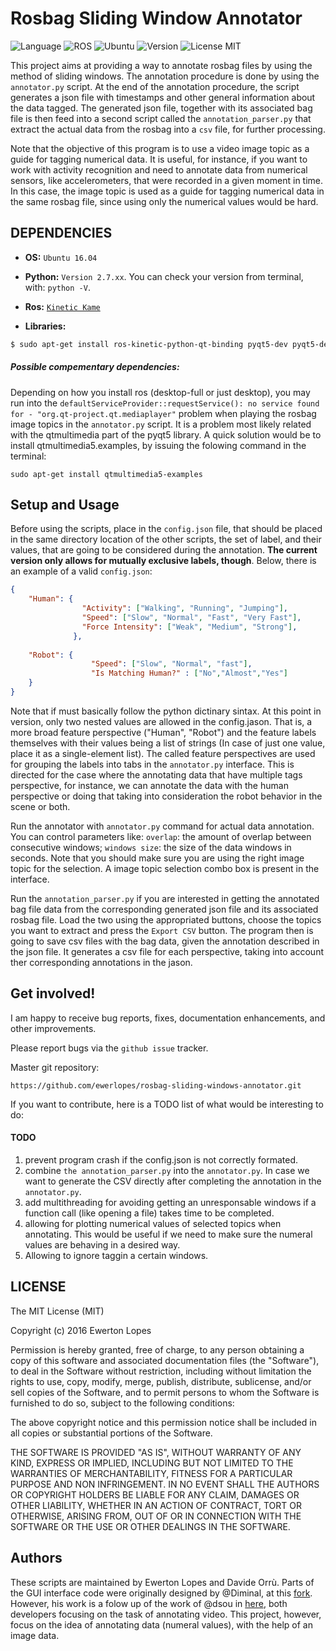 # Rosbag Sliding Window Annotator
![Language](https://img.shields.io/badge/Python-2.7-blue.svg) ![ROS](https://img.shields.io/badge/ROS-Kinetic%20Kame-brightgreen.svg) ![Ubuntu](https://img.shields.io/badge/Ubuntu-16.04LTS-orange.svg) 
![Version](https://img.shields.io/badge/version-1.0-brightgreen.svg) ![License MIT](https://img.shields.io/cocoapods/l/AFNetworking.svg)

This project aims at providing a way to annotate rosbag files by using the method of sliding windows. The annotation procedure is done by using the `annotator.py` script. At the end of the annotation procedure, the script generates a json file with timestamps and other general information about the data tagged. The generated json file, together with its associated bag file is then feed into a second script called the `annotation_parser.py` that extract the actual data from the rosbag into a `csv` file, for further processing.

Note that the objective of this program is to use a video image topic as a guide for tagging numerical data. It is useful, for instance, if you want to work with activity recognition and need to annotate data from numerical sensors, like accelerometers, that were recorded in a given moment in time. In this case, the image topic is used as a guide for tagging numerical data in the same rosbag file, since using only the numerical values would be hard.

## DEPENDENCIES
* **OS:** `Ubuntu 16.04`
* **Python:** `Version 2.7.xx`. You can check your version from terminal, with: `python -V`.


* **Ros:** [`Kinetic Kame`](http://wiki.ros.org/kinetic/Installation/Ubuntu)
* **Libraries:**

```bash
$ sudo apt-get install ros-kinetic-python-qt-binding pyqt5-dev pyqt5-dev-tools python-pyqt5.qtmultimedia python-pyqt5
```
##### Possible compementary dependencies:
Depending on how you install ros (desktop-full or just desktop), you may run into the `defaultServiceProvider::requestService(): no service found for - "org.qt-project.qt.mediaplayer"` problem when playing the rosbag image topics in the `annotator.py` script. It is a problem most likely related with the qtmultimedia part of the pyqt5 library. A quick solution would be to install qtmultimedia5.examples, by issuing the folowing command in the terminal:

```sudo apt-get install qtmultimedia5-examples```

## Setup and Usage

Before using the scripts, place in the `config.json` file, that should be placed in the same directory location of the other scripts, the set of label, and their values, that are going to be considered during the annotation. **The current version only allows for mutually exclusive labels, though**. Below, there is an example of a valid `config.json`:

```json
{
    "Human": {
                "Activity": ["Walking", "Running", "Jumping"],
                "Speed": ["Slow", "Normal", "Fast", "Very Fast"],
                "Force Intensity": ["Weak", "Medium", "Strong"],
              },
               
    "Robot": {
    			  "Speed": ["Slow", "Normal", "fast"],
    			  "Is Matching Human?" : ["No","Almost","Yes"]
    }
}
```

Note that if must basically follow the python dictinary sintax. At this point in version, only two nested values are allowed in the config.jason. That is, a more broad feature perspective ("Human", "Robot") and the feature labels themselves with their values being a list of strings (In case of just one value, place it as a single-element list). The called feature perspectives are used for grouping the labels into tabs in the `annotator.py` interface. This is directed for the case where the annotating data that have multiple tags perspective, for instance, we can annotate the data with the human perspective or doing that taking into consideration the robot behavior in the scene or both.

Run the annotator with `annotator.py` command for actual data annotation. You can control parameters like: `overlap`: the amount of overlap between consecutive windows; `windows size`: the size of the data windows in seconds. Note that you should make sure you are using the right image topic for the selection. A image topic selection combo box is present in the interface.

Run the `annotation_parser.py` if you are interested in getting the annotated bag file data from the corresponding generated json file and its associated rosbag file. Load the two using the appropriated buttons, choose the topics you want to extract and press the `Export CSV` button. The program then is going to save csv files with the bag data, given the annotation described in the json file. It generates a csv file for each perspective, taking into account ther corresponding annotations in the jason.

Get involved!
-------------

I am happy to receive bug reports, fixes, documentation enhancements, and other improvements.

Please report bugs via the `github issue` tracker.

Master git repository:

`https://github.com/ewerlopes/rosbag-sliding-windows-annotator.git`

If you want to contribute, here is a TODO list of what would be interesting to do:

#### TODO 
1. prevent program crash if the config.json is not correctly formated.
2. combine `the annotation_parser.py` into the `annotator.py`. In case we want to generate the CSV directly after completing the annotation in the `annotator.py`.
3. add multithreading for avoiding getting an unresponsable windows if a function call (like opening a file) takes time to be completed.
4. allowing for plotting numerical values of selected topics when annotating. This would be useful if we need to make sure the numeral values are behaving in a desired way.
5. Allowing to ignore taggin a certain windows.

LICENSE
-------
The MIT License (MIT)

Copyright (c) 2016 Ewerton Lopes

Permission is hereby granted, free of charge, to any person obtaining a copy of this software and associated documentation files (the "Software"), to deal in the Software without restriction, including without limitation the rights to use, copy, modify, merge, publish, distribute, sublicense, and/or sell copies of the Software, and to permit persons to whom the Software is furnished to do so, subject to the following conditions:

The above copyright notice and this permission notice shall be included in all copies or substantial portions of the Software.

THE SOFTWARE IS PROVIDED "AS IS", WITHOUT WARRANTY OF ANY KIND, EXPRESS OR IMPLIED, INCLUDING BUT NOT LIMITED TO THE WARRANTIES OF MERCHANTABILITY, FITNESS FOR A PARTICULAR PURPOSE AND NON INFRINGEMENT. IN NO EVENT SHALL THE AUTHORS OR COPYRIGHT HOLDERS BE LIABLE FOR ANY CLAIM, DAMAGES OR OTHER LIABILITY, WHETHER IN AN ACTION OF CONTRACT, TORT OR OTHERWISE, ARISING FROM, OUT OF OR IN CONNECTION WITH THE SOFTWARE OR THE USE OR OTHER DEALINGS IN THE SOFTWARE.

Authors
-------
These scripts are maintained by Ewerton Lopes and Davide Orrù. Parts of the GUI interface code were originally designed by @Diminal, at this [fork](https://github.com/dimimal/rosbag_annotator). However, his work is a folow up of the work of @dsou in [here](https://github.com/dsgou/rosbag_annotator.git), both developers focusing on the task of annotating video. This project, however, focus on the idea of annotating data (numeral values), with the help of an image data. 

